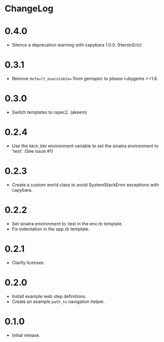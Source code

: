 ChangeLog
=========

# 0.4.0
* Silence a deprecation warning with capybara 1.0.0. (HeroicEric)

# 0.3.1
* Remove `default_executable=` from gemspec to please rubygems >=1.8.

# 0.3.0
* Switch templates to rspec2. (akeem)

# 0.2.4
* Use the `RACK_ENV` environment variable to set the
  sinatra environment to 'test'. (See issue #1)

# 0.2.3
* Create a custom world class to avoid SystemStackError
  exceptions with capybara.

# 0.2.2
* Set sinatra environment to :test in the env.rb template.
* Fix indentation in the app.rb template.

# 0.2.1
* Clarify licenses.

# 0.2.0
* Install example web step definitions.
* Create an example `path_to` navigation helper.

# 0.1.0
* Initial release.
